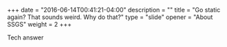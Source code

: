+++
date = "2016-06-14T00:41:21-04:00"
description = ""
title = "Go static again? That sounds weird. Why do that?"
type = "slide"
opener = "About SSGS"
weight = 2
+++

Tech answer


